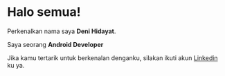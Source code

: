 # Halo semua! 

Perkenalkan nama saya **Deni Hidayat**.<br>

Saya seorang **Android Developer**<br>

Jika kamu tertarik untuk berkenalan denganku, silakan ikuti akun [Linkedin](www.linkedin.com/in/deni-hidayat-784688207/) ku ya.
